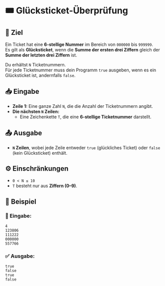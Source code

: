 # 🎟️ Glücksticket-Überprüfung

## 🎯 Ziel
Ein Ticket hat eine **6-stellige Nummer** im Bereich von `000000` bis `999999`.  
Es gilt als **Glücksticket**, wenn die **Summe der ersten drei Ziffern** gleich der **Summe der letzten drei Ziffern** ist.

Du erhältst `N` Ticketnummern.  
Für jede Ticketnummer muss dein Programm `true` ausgeben, wenn es ein Glücksticket ist, andernfalls `false`.

## 📥 Eingabe
- **Zeile 1:** Eine ganze Zahl `N`, die die Anzahl der Ticketnummern angibt.
- **Die nächsten `N` Zeilen:**  
  - Eine Zeichenkette `T`, die eine **6-stellige Ticketnummer** darstellt.

## 📤 Ausgabe
- **`N` Zeilen**, wobei jede Zeile entweder `true` (glückliches Ticket) oder `false` (kein Glücksticket) enthält.

## ⚙️ Einschränkungen
- `0 < N ≤ 10`
- `T` besteht nur aus **Ziffern (0–9)**.

## 📌 Beispiel

### 📝 Eingabe:
```
4
123806
111222
000000
557766
```

### ✅ Ausgabe:
```
true
false
true
false
```
